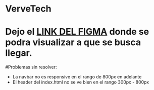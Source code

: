 # VerveTech
#  Dejo el [LINK DEL FIGMA](https://www.figma.com/file/mtxIWIOkvecy6Hwvu3GgKr/Verve-Tech?node-id=0%3A1) donde se podra visualizar a que se busca llegar.

#Problemas sin resolver:
- La navbar no es responsive en el rango de 800px en adelante
- El header del index.html no se ve bien en el rango 300px - 800px
